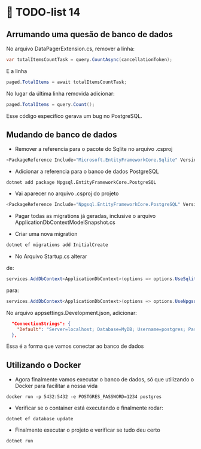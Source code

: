 # 📝 TODO-list 14
## Arrumando uma quesão de banco de dados
No arquivo DataPagerExtension.cs, remover a linha:
```csharp
var totalItemsCountTask = query.CountAsync(cancellationToken);
```

E a linha 
```csharp
paged.TotalItems = await totalItemsCountTask;
```

No lugar da última linha removida adicionar:
```csharp
paged.TotalItems = query.Count();
```

Esse código especifico gerava um bug no PostgreSQL.

## Mudando de banco de dados

- Remover a referencia para o pacote do Sqlite no arquivo .csproj
```csharp
<PackageReference Include="Microsoft.EntityFrameworkCore.Sqlite" Version="5.0.7" />
```

- Adicionar a referencia para o banco de dados PostgreSQL
```
dotnet add package Npgsql.EntityFrameworkCore.PostgreSQL
```

- Vai aparecer no arquivo .csproj do projeto
```csharp
<PackageReference Include="Npgsql.EntityFrameworkCore.PostgreSQL" Version="5.0.7" />
```

- Pagar todas as migrations já geradas, inclusive o arquivo ApplicationDbContextModelSnapshot.cs

- Criar uma nova migration 
```csharp
dotnet ef migrations add InitialCreate
```

- No Arquivo Startup.cs alterar 

de:
```csharp
services.AddDbContext<ApplicationDbContext>(options => options.UseSqlite("Data Source=myapp.db"));
```

para:
```csharp
services.AddDbContext<ApplicationDbContext>(options => options.UseNpgsql(Configuration.GetConnectionString("Default")));
```

No arquivo appsettings.Development.json, adicionar:
```json
  "ConnectionStrings": {
    "Default": "Server=localhost; Database=MyDB; Username=postgres; Password=1234;"
  },
```
Essa é a forma que vamos conectar ao banco de dados

## Utilizando o Docker
- Agora finalmente vamos executar o banco de dados, só que utilizando o Docker para facilitar a nossa vida
```
docker run -p 5432:5432 -e POSTGRES_PASSWORD=1234 postgres
```

- Verificar se o container está executando e finalmente rodar:
```
dotnet ef database update
```

- Finalmente executar o projeto e verificar se tudo deu certo
```
dotnet run
```
